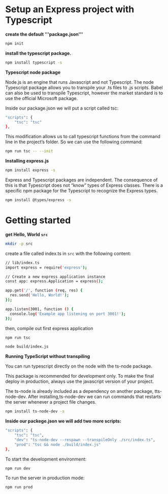 
# Setup an Express project with Typescript

**create the default '''package.json'''**

```sh
npm init
```

**install the typescript package.**

```sh
npm install typescript -s
```

**Typescript node package**

Node.js is an engine that runs Javascript and not Typescript. The node Typescript package allows you to transpile your .ts files to .js scripts. Babel can also be used to transpile Typescript, however the market standard is to use the official Microsoft package.

Inside our package.json we will put a script called tsc:

```sh
"scripts": {
    "tsc": "tsc"
},
```

This modification allows us to call typescript functions from the command line in the project’s folder. So we can use the following command:

```sh
npm run tsc -- --init
```

**Installing express.js**

```sh
npm install express -s
```

Express and Typescript packages are independent. The consequence of this is that Typescript does not “know” types of Express classes. There is a specific npm package for the Typescript to recognize the Express types.

```sh
npm install @types/express -s
```

# Getting started

**get Hello, World `src`**

```sh
mkdir -p src
```

create a file called index.ts in `src` with the following content:

```sh
// lib/index.ts
import express = require('express');

// Create a new express application instance
const app: express.Application = express();

app.get('/', function (req, res) {
  res.send('Hello, World!');
});

app.listen(3001, function () {
  console.log('Example app listening on port 3001!');
});
```

then, compile out first express application

```sh
npm run tsc
```

```sh
node build/index.js
```

**Running TypeScript without transpiling**

You can run typescript directly on the node with the ts-node package.

This package is recommended for development only. To make the final deploy in production, always use the javascript version of your project.

The ts-node is already included as a dependency on another package, tts-node-dev. After installing,ts-node-dev we can run commands that restarts the server whenever a project file changes.

```sh
npm install ts-node-dev -s
```

**Inside our packege.json we will add two more scripts:**

```sh
"scripts": {
    "tsc": "tsc",
    "dev": "ts-node-dev --respawn --transpileOnly ./src/index.ts",
    "prod": "tsc && node ./build/index.js"
},
```

To start the development environment:

```sh
npm run dev
```

To run the server in production mode:

```sh
npm run prod
```




